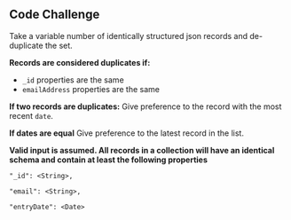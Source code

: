 
## Code Challenge

Take a variable number of identically structured json records and de-duplicate the set.

**Records are considered duplicates if:**
 - `_id` properties are the same
 - `emailAddress` properties are the same

**If two records are duplicates:** Give preference to the record with the most recent `date`.

 **If dates are equal** Give preference to the latest record in the list.


**Valid input is assumed. All records in a collection will have an identical schema and contain at least the following properties**
    
    "_id": <String>,
    
    "email": <String>,
    
    "entryDate": <Date>
    
